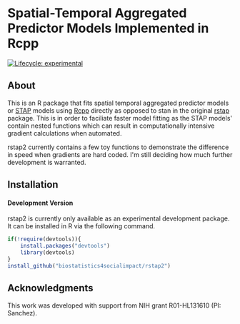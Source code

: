# Spatial-Temporal Aggregated Predictor Models Implemented in Rcpp 
<!-- badges: start -->
[![Lifecycle: experimental](https://img.shields.io/badge/lifecycle-experimental-orange.svg)](https://www.tidyverse.org/lifecycle/#experimental)
<!-- badges: end -->


## About

This is an R package that fits spatial temporal aggregated predictor models or [STAP](https://arxiv.org/abs/1812.10208) models
using [Rcpp](http://www.rcpp.org/) directly as opposed to stan in the original [rstap](https://biostatistics4socialimpact.github.io/rstap/) package.
This is in order to faciliate faster model fitting as the STAP models' contain nested functions which can result in 
computationally intensive gradient calculations when automated. 

rstap2 currently contains a few toy functions to demonstrate the difference in speed when gradients are hard coded.
I'm still deciding how much further development is warranted.


## Installation


#### Development Version

rstap2 is currently only available as an experimental development package. It can be installed 
in R via the following command.

```r
if(!require(devtools)){
	install.packages("devtools")
	library(devtools)
}
install_github("biostatistics4socialimpact/rstap2")
```


## Acknowledgments 

This work was developed with support from NIH grant R01-HL131610 (PI: Sanchez).
